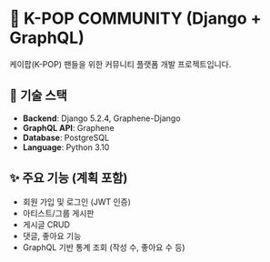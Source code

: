 # 🎤 K-POP COMMUNITY (Django + GraphQL)

케이팝(K-POP) 팬들을 위한 커뮤니티 플랫폼 개발 프로젝트입니다.

## 📌 기술 스택

- **Backend**: Django 5.2.4, Graphene-Django
- **GraphQL API**: Graphene
- **Database**: PostgreSQL
- **Language**: Python 3.10

## ✨ 주요 기능 (계획 포함)

- 회원 가입 및 로그인 (JWT 인증)
- 아티스트/그룹 게시판
- 게시글 CRUD
- 댓글, 좋아요 기능
- GraphQL 기반 통계 조회 (작성 수, 좋아요 수 등)

